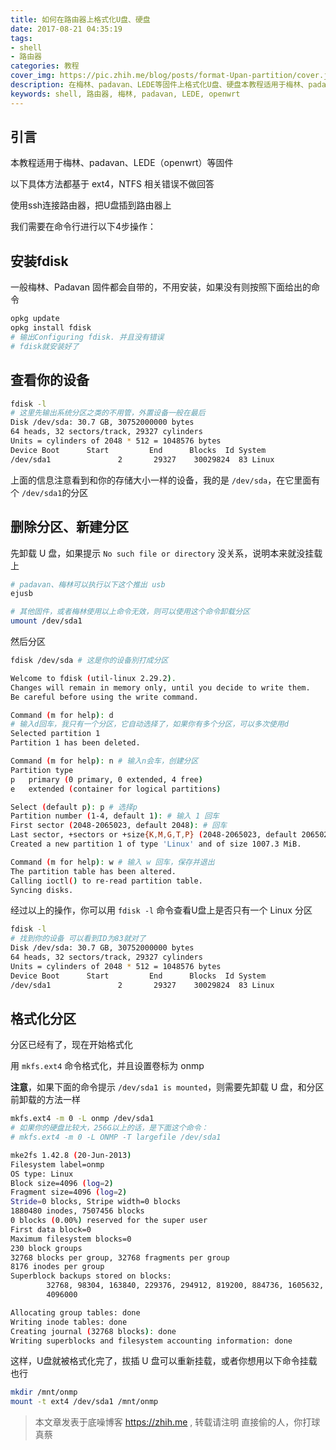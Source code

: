 ```yaml
---
title: 如何在路由器上格式化U盘、硬盘
date: 2017-08-21 04:35:19
tags: 
- shell 
- 路由器
categories: 教程
cover_img: https://pic.zhih.me/blog/posts/format-Upan-partition/cover.jpg
description: 在梅林、padavan、LEDE等固件上格式化U盘、硬盘本教程适用于梅林、padavan、LEDE等固件，以下具体方法都基于 ext4，NTFS 相关错误不做回答 ...
keywords: shell, 路由器, 梅林, padavan, LEDE, openwrt
---
```


## 引言

本教程适用于梅林、padavan、LEDE（openwrt）等固件

以下具体方法都基于 ext4，NTFS 相关错误不做回答

使用ssh连接路由器，把U盘插到路由器上

我们需要在命令行进行以下4步操作：

## 安装fdisk

一般梅林、Padavan 固件都会自带的，不用安装，如果没有则按照下面给出的命令

```bash
opkg update
opkg install fdisk
# 输出Configuring fdisk. 并且没有错误
# fdisk就安装好了
```

## 查看你的设备

```bash
fdisk -l 
# 这里先输出系统分区之类的不用管，外置设备一般在最后
Disk /dev/sda: 30.7 GB, 30752000000 bytes
64 heads, 32 sectors/track, 29327 cylinders
Units = cylinders of 2048 * 512 = 1048576 bytes
Device Boot      Start         End      Blocks  Id System
/dev/sda1               2       29327    30029824  83 Linux
```

上面的信息注意看到和你的存储大小一样的设备，我的是 `/dev/sda`，在它里面有个 `/dev/sda1`的分区

## 删除分区、新建分区

先卸载 U 盘，如果提示 `No such file or directory` 没关系，说明本来就没挂载上

```bash
# padavan、梅林可以执行以下这个推出 usb
ejusb

# 其他固件，或者梅林使用以上命令无效，则可以使用这个命令卸载分区
umount /dev/sda1 
```

然后分区

```bash
fdisk /dev/sda # 这是你的设备別打成分区

Welcome to fdisk (util-linux 2.29.2).
Changes will remain in memory only, until you decide to write them.
Be careful before using the write command.

Command (m for help): d 
# 输入d回车，我只有一个分区，它自动选择了，如果你有多个分区，可以多次使用d
Selected partition 1
Partition 1 has been deleted.

Command (m for help): n # 输入n会车，创建分区
Partition type
p   primary (0 primary, 0 extended, 4 free)
e   extended (container for logical partitions)

Select (default p): p # 选择p
Partition number (1-4, default 1): # 输入 1 回车
First sector (2048-2065023, default 2048): # 回车
Last sector, +sectors or +size{K,M,G,T,P} (2048-2065023, default 2065023): # 回车
Created a new partition 1 of type 'Linux' and of size 1007.3 MiB.

Command (m for help): w # 输入 w 回车，保存并退出
The partition table has been altered.
Calling ioctl() to re-read partition table.
Syncing disks.
```

经过以上的操作，你可以用 `fdisk -l` 命令查看U盘上是否只有一个 Linux 分区

```bash
fdisk -l 
# 找到你的设备 可以看到ID为83就对了
Disk /dev/sda: 30.7 GB, 30752000000 bytes
64 heads, 32 sectors/track, 29327 cylinders
Units = cylinders of 2048 * 512 = 1048576 bytes
Device Boot      Start         End      Blocks  Id System
/dev/sda1               2       29327    30029824  83 Linux
```

## 格式化分区

分区已经有了，现在开始格式化

用 `mkfs.ext4` 命令格式化，并且设置卷标为 onmp

**注意**，如果下面的命令提示 `/dev/sda1 is mounted`，则需要先卸载 U 盘，和分区前卸载的方法一样

```bash
mkfs.ext4 -m 0 -L onmp /dev/sda1 
# 如果你的硬盘比较大，256G以上的话，是下面这个命令：
# mkfs.ext4 -m 0 -L ONMP -T largefile /dev/sda1

mke2fs 1.42.8 (20-Jun-2013)
Filesystem label=onmp
OS type: Linux
Block size=4096 (log=2)
Fragment size=4096 (log=2)
Stride=0 blocks, Stripe width=0 blocks
1880480 inodes, 7507456 blocks
0 blocks (0.00%) reserved for the super user
First data block=0
Maximum filesystem blocks=0
230 block groups
32768 blocks per group, 32768 fragments per group
8176 inodes per group
Superblock backups stored on blocks:
        32768, 98304, 163840, 229376, 294912, 819200, 884736, 1605632, 2654208,
        4096000

Allocating group tables: done
Writing inode tables: done
Creating journal (32768 blocks): done
Writing superblocks and filesystem accounting information: done

```

这样，U盘就被格式化完了，拔插 U 盘可以重新挂载，或者你想用以下命令挂载也行

```bash
mkdir /mnt/onmp
mount -t ext4 /dev/sda1 /mnt/onmp
```

>本文章发表于底噪博客 https://zhih.me , 转载请注明
>直接偷的人，你打球真蔡

